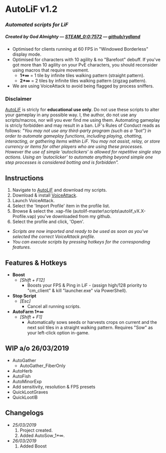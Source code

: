 # AutoLiF v1.2
### _*Automated scripts for LiF*_ 
##### _*Created by God Almighty — [STEAM_0:0:7572](https://steamcommunity.com/id/mcbenis/) — [github/rydland](https://github.com/rydland)*_
* Optimised for clients running at 60 FPS in "Windowed Borderless" display mode.
* Optimised for characters with 10 agility & no "Barefoot" debuff. If you've got more than 10 agility on your PvE characters, you should reconsider using macros that require movement.
  * __1*∞__ = 1 tile by infinite tiles walking pattern (straight pattern).
  * __2*∞__ = 2 tiles by infinite tiles walking pattern (zigzag pattern).
* We are using VoiceAttack to avoid being flagged by process sniffers.
### Disclaimer
[AutoLiF](https://github.com/rydland/autolif) is stricly for __educational use only__. Do not use these scripts to alter your gameplay in any possible way. I, the author, do not use any scripts/macros, nor will you ever find me using them. Automating gameplay is stricly forbidden and may result in a ban. LiF's Rules of Conduct reads as follows: _"You may not use any third-party program (such as a “bot”) in order to automate gameplay functions, including playing, chatting, interacting, or gathering items within LiF. You may not assist, relay, or store currency or items for other players who are using these processes. However the use of simple ‘autoclickers’ is allowed for repetitive single step actions. Using an ‘autoclicker’ to automate anything beyond simple one step processes is considered botting and is forbidden"._
## Instructions
1. Navigate to [AutoLiF](https://github.com/rydland/autolif) and download my scripts.
2. Download & install [VoiceAttack](https://voiceattack.com/Default.aspx#download-1).
3. Launch VoiceAttack.
4. Select the 'Import Profile' item in the profile list.
5. Browse & select the .vap-file (autolif-master\scripts\autolif_vX.X-Profile.vap) you've downloaded from my github.
6. Select the profile and click, 'Open'.
* _Scripts are now imported and ready to be used as soon as you've selected the correct VoiceAttack profile._
* _You can execute scripts by pressing hotkeys for the corresponding features._
## Features & Hotkeys
* __Boost__
  * _[Shift + F12]_
    * Boosts your FPS & Ping in LiF - (assign high/128 priority to "cm_client" & kill "launcher.exe" via PowerShell).
* __Stop Script__
  * _[Esc]_
    * Cancel all running scripts.
* __AutoFarm 1*∞__
  * _[Shift + F1]_
    * Automatically sows seeds or harvests crops on current and the next soil tiles in a straight walking pattern. Requires "Sow" as your left-click option in-game.
## WIP a/o 26/03/2019
* AutoGather
  * AutoGather_FiberOnly
* AutoHerb
* AutoFish
* AutoMinorExp
* Add sensitivity, resolution & FPS presets
* QuickLootGraves
* QuickLootIB
## Changelogs
* _25/03/2019_
  1. Project created.
  2. Added AutoSow_1*∞.
* _26/03/2019_
  1. Added Boost

